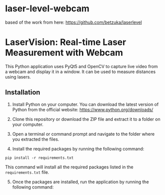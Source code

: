 # laser-level-webcam

based of the work from here:
https://github.com/betzuka/laserlevel

# LaserVision: Real-time Laser Measurement with Webcam

This Python application uses PyQt5 and OpenCV to capture live video from a webcam and display it in a window. It can be used to measure distances using lasers.

## Installation

1. Install Python on your computer. You can download the latest version of Python from the official website: https://www.python.org/downloads/

2. Clone this repository or download the ZIP file and extract it to a folder on your computer.

3. Open a terminal or command prompt and navigate to the folder where you extracted the files.

4. Install the required packages by running the following command:

`pip install -r requirements.txt`

This command will install all the required packages listed in the `requirements.txt` file.

5. Once the packages are installed, run the application by running the following command:

